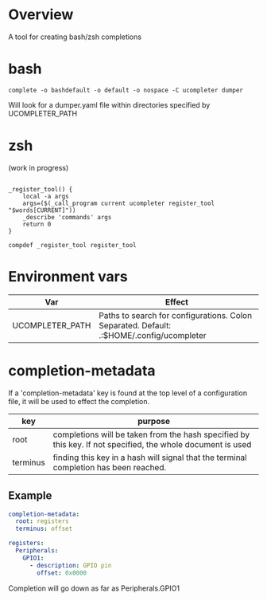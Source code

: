 # Overview

A tool for creating bash/zsh completions

# bash

```
complete -o bashdefault -o default -o nospace -C ucompleter dumper
```

Will look for a dumper.yaml file within directories specified by UCOMPLETER_PATH

# zsh
(work in progress)
```

_register_tool() {
    local -a args
    args=($(_call_program current ucompleter register_tool "$words[CURRENT]"))
    _describe 'commands' args
    return 0
}

compdef _register_tool register_tool

```

# Environment vars

|   Var          | Effect                                                                                    |
|----------------|-------------------------------------------------------------------------------------------|
| UCOMPLETER_PATH| Paths to search for configurations.  Colon Separated.  Default: .:$HOME/.config/ucompleter|                                                    

# completion-metadata

If a 'completion-metadata' key is found at the top level of a configuration file, it will be used to effect the completion.

| key      | purpose                                                                                                     |
|----------|-------------------------------------------------------------------------------------------------------------|
| root     | completions will be taken from the hash specified by this key. If not specified, the whole document is used |      
| terminus | finding this key in a hash will signal that the terminal completion has been reached.                       |

## Example

```yaml
completion-metadata:
  root: registers
  terminus: offset

registers:
  Peripherals:
    GPIO1:
      - description: GPIO pin
        offset: 0x0000
```
Completion will go down as far as Peripherals.GPIO1 